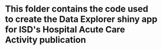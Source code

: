 # This folder contains the code used to create the Data Explorer shiny app for ISD's Hospital Acute Care Activity publication
